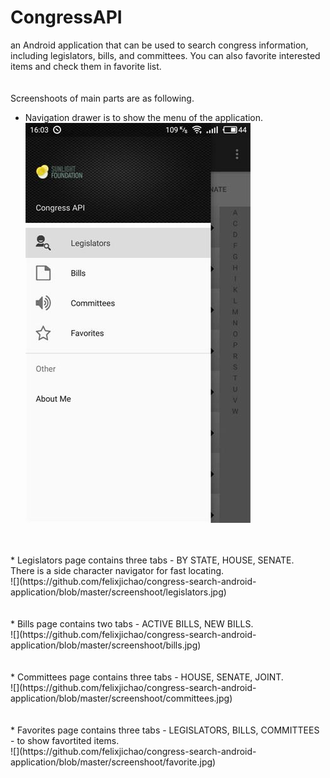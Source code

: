 # CongressAPI <br>
an Android application that can be used to search congress information, including legislators, bills, and committees. You can also favorite interested items and check them in favorite list. <br>
<br>
<br>
Screenshoots of main parts are as following. <br>
* Navigation drawer is to show the menu of the application.<br>
![](https://github.com/felixjichao/congress-search-android-application/blob/master/screenshoot/navigator.jpg)<br>
<br>
<br>
* Legislators page contains three tabs - BY STATE, HOUSE, SENATE.<br>
There is a side character navigator for fast locating.<br>
![](https://github.com/felixjichao/congress-search-android-application/blob/master/screenshoot/legislators.jpg)<br>
<br>
<br>
* Bills page contains two tabs - ACTIVE BILLS, NEW BILLS.<br>
![](https://github.com/felixjichao/congress-search-android-application/blob/master/screenshoot/bills.jpg)<br>
<br>
<br>
* Committees page contains three tabs - HOUSE, SENATE, JOINT.<br>
![](https://github.com/felixjichao/congress-search-android-application/blob/master/screenshoot/committees.jpg)<br>
<br>
<br>
* Favorites page contains three tabs - LEGISLATORS, BILLS, COMMITTEES - to show favortited items.<br> 
![](https://github.com/felixjichao/congress-search-android-application/blob/master/screenshoot/favorite.jpg)<br>

